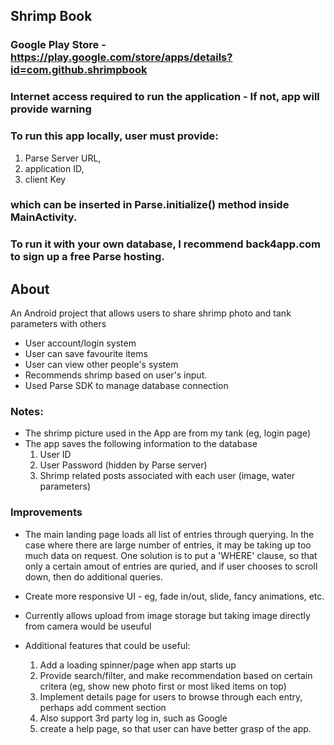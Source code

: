 ## Shrimp Book

### Google Play Store - https://play.google.com/store/apps/details?id=com.github.shrimpbook

### Internet access required to run the application - If not, app will provide warning

### To run this app locally, user must provide: 
1. Parse Server URL, 
2. application ID, 
3. client Key
### which can be inserted in Parse.initialize() method inside MainActivity.
### To run it with your own database, I recommend back4app.com to sign up a free Parse hosting.


## About

An Android project that allows users to share shrimp photo and tank parameters with others
- User account/login system
- User can save favourite items
- User can view other people's system
- Recommends shrimp based on user's input. 
- Used Parse SDK to manage database connection

### Notes:
- The shrimp picture used in the App are from my tank (eg, login page)
- The app saves the following information to the database
  1. User ID
  2. User Password (hidden by Parse server)
  3. Shrimp related posts associated with each user (image, water parameters)
  
### Improvements
- The main landing page loads all list of entries through querying. In the case where there are large number of entries, it may be taking up too much data on request. One solution is to put a 'WHERE' clause, so that only a certain amout of entries are quried, and if user chooses to scroll down, then do additional queries.

- Create more responsive UI - eg, fade in/out, slide, fancy animations, etc.

- Currently allows upload from image storage but taking image directly from camera would be useuful

- Additional features that could be useful:
  1. Add a loading spinner/page when app starts up
  2. Provide search/filter, and make recommendation based on certain critera (eg, show new photo first or most liked items on top)
  3. Implement details page for users to browse through each entry, perhaps add comment section
  4. Also support 3rd party log in, such as Google
  5. create a help page, so that user can have better grasp of the app.
